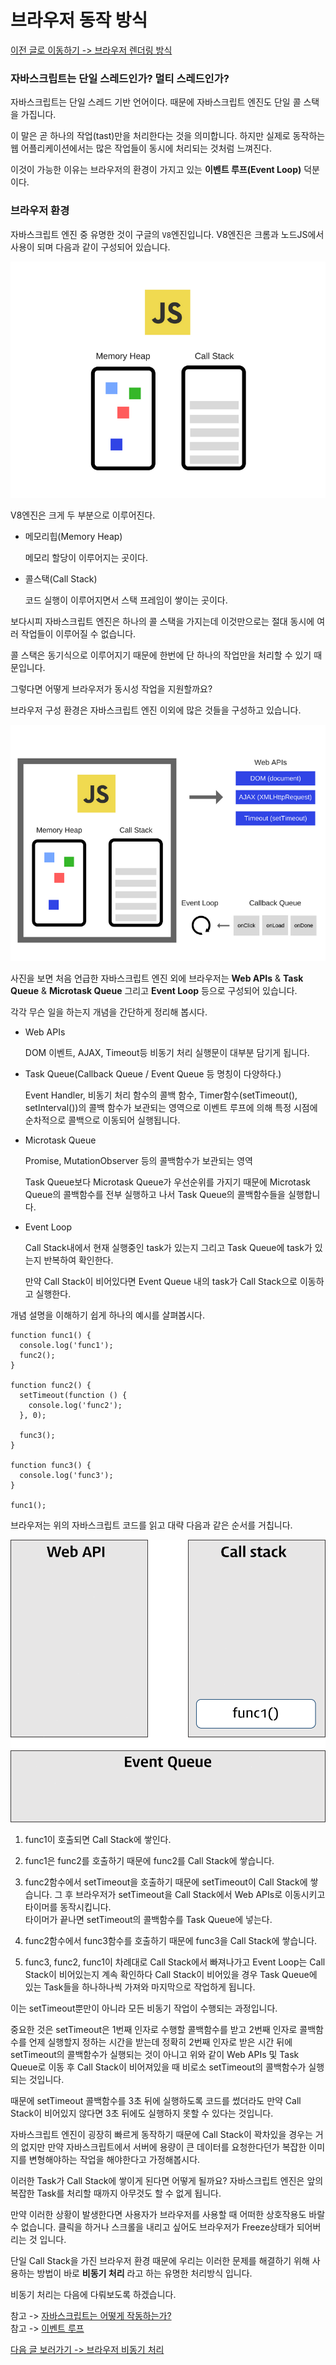 # 브라우저 동작 방식

[이전 글로 이동하기 -> 브라우저 렌더링 방식](../Browser-Render/Browser-Render.md)

### 자바스크립트는 단일 스레드인가? 멀티 스레드인가?

자바스크립트는 단일 스레드 기반 언어이다. 때문에 자바스크립트 엔진도 단일 콜 스택을 가집니다.<br>

이 말은 곧 하나의 작업(tast)만을 처리한다는 것을 의미합니다. 하지만 실제로 동작하는 웹 어플리케이션에서는 많은 작업들이 동시에 처리되는 것처럼 느껴진다.<br>

이것이 가능한 이유는 브라우저의 환경이 가지고 있는 **이벤트 루프(Event Loop)** 덕분이다.<br>

### 브라우저 환경

자바스크립트 엔진 중 유명한 것이 구글의 `V8`엔진입니다. V8엔진은 크롬과 노드JS에서 사용이 되며 다음과 같이 구성되어 있습니다.<br>

![FrontEnd 02](../../../Image/frontend-02.png)<br>

V8엔진은 크게 두 부분으로 이루어진다.<br>

- 메모리힙(Memory Heap)

  메모리 할당이 이루어지는 곳이다.

- 콜스택(Call Stack)

  코드 실행이 이루어지면서 스택 프레임이 쌓이는 곳이다.

보다시피 자바스크립트 엔진은 하나의 콜 스택을 가지는데 이것만으로는 절대 동시에 여러 작업들이 이루어질 수 없습니다.<br>

콜 스택은 동기식으로 이루어지기 때문에 한번에 단 하나의 작업만을 처리할 수 있기 때문입니다.<br>

그렇다면 어떻게 브라우저가 동시성 작업을 지원할까요?<br>

브라우저 구성 환경은 자바스크립트 엔진 이외에 많은 것들을 구성하고 있습니다.<br>

![FrontEnd 03](../../../Image/frontend-03.png)<br>

사진을 보면 처음 언급한 자바스크립트 엔진 외에 브라우저는 **Web APIs** & **Task Queue** & **Microtask Queue** 그리고 **Event Loop** 등으로 구성되어 있습니다.<br>

각각 무슨 일을 하는지 개념을 간단하게 정리해 봅시다.<br>

- Web APIs

  DOM 이벤트, AJAX, Timeout등 비동기 처리 실행문이 대부분 담기게 됩니다.

- Task Queue(Callback Queue / Event Queue 등 명칭이 다양하다.)

  Event Handler, 비동기 처리 함수의 콜백 함수, Timer함수(setTimeout(), setInterval())의 콜백 함수가 보관되는 영역으로 이벤트 루프에 의해 특정 시점에 순차적으로 콜백으로 이동되어 실행됩니다.

- Microtask Queue

  Promise, MutationObserver 등의 콜백함수가 보관되는 영역

  Task Queue보다 Microtask Queue가 우선순위를 가지기 때문에 Microtask Queue의 콜백함수를 전부 실행하고 나서 Task Queue의 콜백함수들을 실행합니다.

- Event Loop

  Call Stack내에서 현재 실행중인 task가 있는지 그리고 Task Queue에 task가 있는지 반복하여 확인한다.

  만약 Call Stack이 비어있다면 Event Queue 내의 task가 Call Stack으로 이동하고 실행한다.

개념 설명을 이해하기 쉽게 하나의 예시를 살펴봅시다.<br>

```
function func1() {
  console.log('func1');
  func2();
}

function func2() {
  setTimeout(function () {
    console.log('func2');
  }, 0);

  func3();
}

function func3() {
  console.log('func3');
}

func1();
```

브라우저는 위의 자바스크립트 코드를 읽고 대략 다음과 같은 순서를 거칩니다.<br>

![FrontEnd 04](../../../Image/frontend-04.gif)<br>

1. func1이 호출되면 Call Stack에 쌓인다.

2. func1은 func2를 호출하기 때문에 func2를 Call Stack에 쌓습니다.

3. func2함수에서 setTimeout을 호출하기 때문에 setTimeout이 Call Stack에 쌓습니다. 그 후 브라우저가 setTimeout을 Call Stack에서 Web APIs로 이동시키고 타이머를 동작시킵니다.<br>
   타이머가 끝나면 setTimeout의 콜백함수를 Task Queue에 넣는다.

4. func2함수에서 func3함수를 호출하기 때문에 func3을 Call Stack에 쌓습니다.

5. func3, func2, func1이 차례대로 Call Stack에서 빠져나가고 Event Loop는 Call Stack이 비어있는지 계속 확인하다 Call Stack이 비어있을 경우 Task Queue에 있는 Task들을 하나하나씩 가져와 마지막으로 작업하게 됩니다.

이는 setTimeout뿐만이 아니라 모든 비동기 작업이 수행되는 과정입니다.<br>

중요한 것은 setTimeout은 1번째 인자로 수행할 콜백함수를 받고 2번째 인자로 콜백함수를 언제 실행할지 정하는 시간을 받는데 정확히 2번째 인자로 받은 시간 뒤에 setTimeout의 콜백함수가 실행되는 것이 아니고 위와 같이 Web APIs 및 Task Queue로 이동 후 Call Stack이 비어져있을 때 비로소 setTimeout의 콜백함수가 실행되는 것입니다.<br>

때문에 setTimeout 콜백함수를 3초 뒤에 실행하도록 코드를 썼더라도 만약 Call Stack이 비어있지 않다면 3초 뒤에도 실행하지 못할 수 있다는 것입니다.<br>

자바스크립트 엔진이 굉장히 빠르게 동작하기 때문에 Call Stack이 꽉차있을 경우는 거의 없지만 만약 자바스크립트에서 서버에 용량이 큰 데이터를 요청한다던가 복잡한 이미지를 변형해야하는 작업을 해야한다고 가정해봅시다.<br>

이러한 Task가 Call Stack에 쌓이게 된다면 어떻게 될까요? 자바스크립트 엔진은 앞의 복잡한 Task를 처리할 때까지 아무것도 할 수 없게 됩니다.<br>

만약 이러한 상황이 발생한다면 사용자가 브라우저를 사용할 때 어떠한 상호작용도 바랄 수 없습니다. 클릭을 하거나 스크롤을 내리고 싶어도 브라우저가 Freeze상태가 되어버리는 것 입니다.<br>

단일 Call Stack을 가진 브라우저 환경 때문에 우리는 이러한 문제를 해결하기 위해 사용하는 방법이 바로 **비동기 처리** 라고 하는 유명한 처리방식 입니다.<br>

비동기 처리는 다음에 다뤄보도록 하겠습니다.<br>

참고 -> [자바스크립트는 어떻게 작동하는가?](https://engineering.huiseoul.com/%EC%9E%90%EB%B0%94%EC%8A%A4%ED%81%AC%EB%A6%BD%ED%8A%B8%EB%8A%94-%EC%96%B4%EB%96%BB%EA%B2%8C-%EC%9E%91%EB%8F%99%ED%95%98%EB%8A%94%EA%B0%80-%EC%97%94%EC%A7%84-%EB%9F%B0%ED%83%80%EC%9E%84-%EC%BD%9C%EC%8A%A4%ED%83%9D-%EA%B0%9C%EA%B4%80-ea47917c8442)<br>
참고 -> [이벤트 루프](https://poiemaweb.com/js-event)<br>

[다음 글 보러가기 -> 브라우저 비동기 처리](../Asynchronous/Asynchronous.md)
